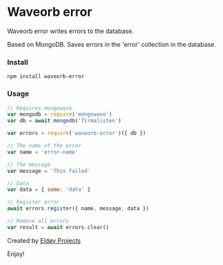 # Waveorb error

Waveorb error writes errors to the database. 

Based on MongoDB. Saves errors in the 'error' collection in the database.

### Install

```
npm install waveorb-error
```

### Usage

```js
// Requires mongowave
var mongodb = require('mongowave')                  
var db = await mongodb('firmalisten')

var errors = require('waveorb-error')({ db })

// The name of the error
var name = 'error-name'

// The message
var message = 'This failed'

// Data
var data = { some: 'data' }

// Register error
await errors.register({ name, message, data })

// Remove all errors
var result = await errors.clear()
```

Created by [Eldøy Projects](https://eldoy.com)

Enjoy!
